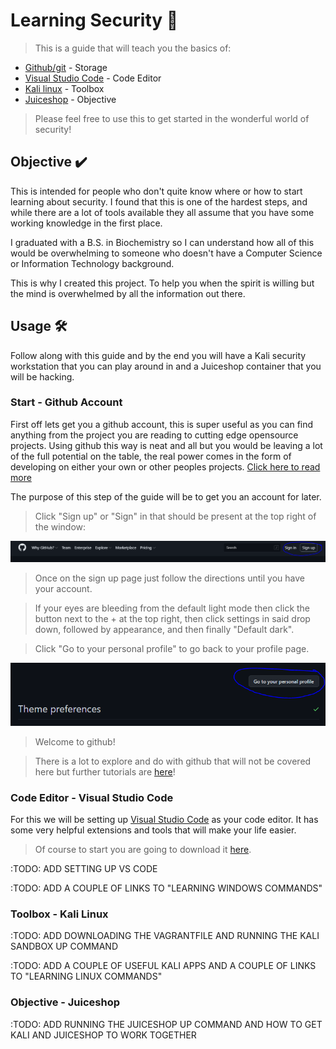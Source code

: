 # Learning Security 📖

> This is a guide that will teach you the basics of:

- [Github/git](https://github.com/) - Storage
- [Visual Studio Code](https://code.visualstudio.com/) - Code Editor
- [Kali linux](https://www.kali.org/) - Toolbox
- [Juiceshop](https://owasp.org/www-project-juice-shop/) - Objective

> Please feel free to use this to get started in the wonderful world of security!

## Objective ✔️

This is intended for people who don't quite know where or how to start learning about security. I found 
that this is one of the hardest steps, and while there are a lot of tools available they all assume that you
have some working knowledge in the first place.

I graduated with a B.S. in Biochemistry so I can understand how all of this would be overwhelming to someone who
doesn't have a Computer Science or Information Technology background.

This is why I created this project. To help you when the spirit is willing but the mind is overwhelmed by all the 
information out there.

## Usage 🛠️

Follow along with this guide and by the end you will have a Kali security workstation that you can play around in 
and a Juiceshop container that you will be hacking.

### Start - Github Account

First off lets get you a github account, this is super useful as you can find anything from the project you are reading
to cutting edge opensource projects. Using github this way is neat and all but you would be leaving a lot of the full 
potential on the table, the real power comes in the form of developing on either your own or other peoples projects. 
[Click here to read more](https://github.com/open-source)

The purpose of this step of the guide will be to get you an account for later.

> Click "Sign up" or "Sign" in that should be present at the top right of the window:

![Github Signup Page](./images/github_signup.PNG)

> Once on the sign up page just follow the directions until you have your account.

> If your eyes are bleeding from the default light mode then click the button next to the + at the top right,
> then click settings in said drop down, followed by appearance, and then finally "Default dark".

> Click "Go to your personal profile" to go back to your profile page.

![Github go to Profile](./images/github_go_to_profile.PNG)

> Welcome to github!

> There is a lot to explore and do with github that will not be covered here but further tutorials are [here](https://guides.github.com/)!


### Code Editor - Visual Studio Code

For this we will be setting up [Visual Studio Code](https://code.visualstudio.com/) as your code editor. It has some
very helpful extensions and tools that will make your life easier.

> Of course to start you are going to download it [here](https://code.visualstudio.com/).

:TODO: ADD SETTING UP VS CODE

:TODO: ADD A COUPLE OF LINKS TO "LEARNING WINDOWS COMMANDS"


### Toolbox - Kali Linux

:TODO: ADD DOWNLOADING THE VAGRANTFILE AND RUNNING THE KALI SANDBOX UP COMMAND

:TODO: ADD A COUPLE OF USEFUL KALI APPS AND A COUPLE OF LINKS TO "LEARNING LINUX COMMANDS"

### Objective - Juiceshop

:TODO: ADD RUNNING THE JUICESHOP UP COMMAND AND HOW TO GET KALI AND JUICESHOP TO WORK TOGETHER